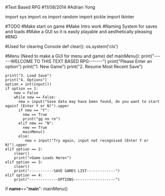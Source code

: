 #Text Based RPG
#11/08/2014
#Adrian Yong

import sys
import os
import random
import pickle
import tkinter


#TODO
#Make start on game
  #Make Intro work
  #Naming System for saves and loads
#Make a GUI so it is easily playable and aesthetically pleasing
#RNG




#Used for clearing Console
def clear():
  os.system('cls')

#Menu (Need to make a GUI for menu and game)
def mainMenu():
    print("------WELCOME TO THIS TEXT BASED RPG-------")
    print("Please Enter an option")
    print("1. New Game")
    print("2. Resume Most Recent Save")

    print("3. Load Save")
    print("4. Options")
    option = int(input())
    if option == 1:
        new = False
        while new == False:
          new = input("Save data may have been found, do you want to start again? (Enter Y or N)").upper
          if new == "Y":
            new == True
            print("gg no re")
          elif new == "N":
            new == True
            mainMenu()
          else:
             new = input("Try again, input not recognised (Enter Y or N)").upper
    elif option == 2:
        clear()
        print(">Game Loads Here<")
    elif option == 3:
        clear()
        print("-----------SAVE GAMES LIST-------------")
    elif option == 4:
        print("-------------OPTIONS-------------------")
    
if __name__=="__main__":
    mainMenu()

